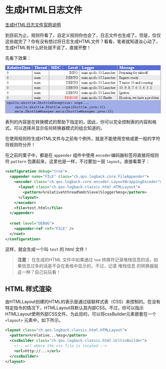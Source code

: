 # 生成HTML日志文件

[生成HTML日志文件官网说明](https://logback.qos.ch/manual/layouts.html#ClassicHTMLLayout)

到目前为止，规则符看了，自定义规则你也会了，日志文件也生成了。但是，仅仅这些就完了？你有没有想过将日志生成HTML文件？看看，笔者就知道汝心动了，生成HTML有什么好处就不说了，直接开整！

先看下效果：

![第六章-logback-html](images/第六章-logback-html.png)

表列的内容是在转换模式的帮助下指定的。因此，你可以完全控制表的内容和格式。可以选择并显示任何转换器模式的组合知道的。

在使用规则符生成HTML文件与之前有个例外，就是不能使用空格或更一般的字符将规则符分开！

在之前的栗子中，都是在 `appender` 组件中使用 `encoder`编码器标签将直接将规则符 `pattern` 包裹起来，这里也是一样，不过要加一层 `layout`。直接看栗子：

```xml
<configuration debug="true">
  <appender name="FILE" class="ch.qos.logback.core.FileAppender">
    <encoder class="ch.qos.logback.core.encoder.LayoutWrappingEncoder">
      <layout class="ch.qos.logback.classic.html.HTMLLayout">
        <pattern>%relative%thread%mdc%level%logger%msg</pattern>
      </layout>
    </encoder>
    <file>test.html</file>
  </appender>

  <root level="DEBUG">
    <appender-ref ref="FILE" />
  </root>
</configuration>
```

这样，就会生成一个叫 `test` 的 html 文件！

>**注意：** 在生成的HTML 文件中如果通过 `%em` 转换符记录堆栈信息的话，如果信息过多的话是不会在表格中显示的，不过，记录 堆栈信息 的转换器就这一种？自己玩玩看！

## HTML 样式渲染

由HTMLLayout创建的HTML的表示是通过级联样式表（CSS）来控制的。在没有特定指令的情况下，HTMLLayout将默认其内部CSS。不过，你可以指示HTMLLayout使用外部CSS文件。为此目的，可以将cssBuilder元素嵌套在一个 `<layout>` 元素中，如下所示。

```xml
<layout class="ch.qos.logback.classic.html.HTMLLayout">
  <pattern>%relative...%msg</pattern>
  <cssBuilder class="ch.qos.logback.classic.html.UrlCssBuilder">
    <!-- url where the css file is located -->
    <url>http://...</url>
  </cssBuilder>
</layout>
```

